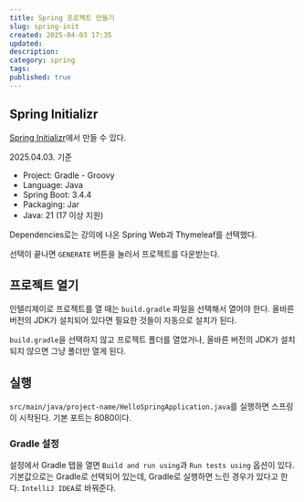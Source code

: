 ```yaml
---
title: Spring 프로젝트 만들기
slug: spring-init
created: 2025-04-03 17:35
updated:
description:
category: spring
tags:
published: true
---
```


## Spring Initializr

[Spring Initializr](https://start.spring.io/)에서 만들 수 있다.

2025.04.03. 기준

- Project: Gradle - Groovy
- Language: Java
- Spring Boot: 3.4.4
- Packaging: Jar
- Java: 21 (17 이상 지원)

Dependencies로는 강의에 나온 Spring Web과 Thymeleaf를 선택했다.

선택이 끝나면 `GENERATE` 버튼을 눌러서 프로젝트를 다운받는다.

## 프로젝트 열기

인텔리제이로 프로젝트를 열 때는 `build.gradle` 파일을 선택해서 열어야 한다.
올바른 버전의 JDK가 설치되어 있다면 필요한 것들이 자동으로 설치가 된다.

`build.gradle`을 선택하지 않고 프로젝트 폴더를 열었거나, 올바른 버전의 JDK가 설치되지 않으면 그냥 폴더만 열게 된다.

## 실행

`src/main/java/project-name/HelloSpringApplication.java`를 실행하면 스프링이 시작된다.
기본 포트는 8080이다.

### Gradle 설정

설정에서 Gradle 탭을 열면 `Build and run using`과 `Run tests using` 옵션이 있다.
기본값으로는 Gradle로 선택되어 있는데, Gradle로 실행하면 느린 경우가 있다고 한다.
`IntelliJ IDEA`로 바꿔준다.
